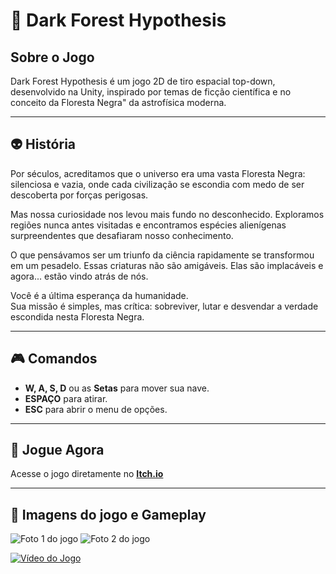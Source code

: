 # 🌌 **Dark Forest Hypothesis** 

## Sobre o Jogo

Dark Forest Hypothesis é um jogo 2D de tiro espacial top-down, desenvolvido na Unity, inspirado por temas de ficção científica e no conceito da Floresta Negra" da astrofísica moderna.

---

## 👽 História

Por séculos, acreditamos que o universo era uma vasta Floresta Negra: silenciosa e vazia, onde cada civilização se escondia com medo de ser descoberta por forças perigosas. 

Mas nossa curiosidade nos levou mais fundo no desconhecido. Exploramos regiões nunca antes visitadas e encontramos espécies alienígenas surpreendentes que desafiaram nosso conhecimento. 

O que pensávamos ser um triunfo da ciência rapidamente se transformou em um pesadelo. Essas criaturas não são amigáveis. Elas são implacáveis e agora... estão vindo atrás de nós. 

Você é a última esperança da humanidade.  
Sua missão é simples, mas crítica: sobreviver, lutar e desvendar a verdade escondida nesta Floresta Negra.

---

## 🎮 Comandos

- **W, A, S, D** ou as **Setas** para mover sua nave.
- **ESPAÇO** para atirar.
- **ESC** para abrir o menu de opções.

---

## 🚀 Jogue Agora

Acesse o jogo diretamente no [**Itch.io**](https://itsxjazz.itch.io/dark-forest-hypothesis)

---

## 📸 Imagens do jogo e Gameplay

![Foto 1 do jogo](https://img.itch.zone/aW1hZ2UvMzE3Nzg5Ni8xODk3NjI2MC5wbmc=/347x500/y6JRSO.png)
![Foto 2 do jogo](https://img.itch.zone/aW1hZ2UvMzE3Nzg5Ni8xODk3NjI3OC5wbmc=/347x500/gcP9mZ.png)

[![Vídeo do Jogo](https://img.youtube.com/vi/kEQGWFxeA0Q/0.jpg)](https://youtu.be/kEQGWFxeA0Q)


